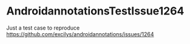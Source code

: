 AndroidannotationsTestIssue1264
===============================
Just a test case to reproduce  https://github.com/excilys/androidannotations/issues/1264 
